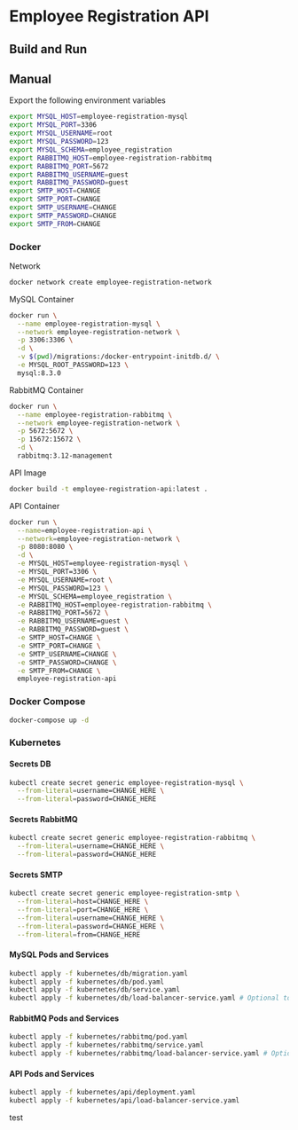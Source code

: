 # Employee Registration API

## Build and Run

## Manual

Export the following environment variables
```bash
export MYSQL_HOST=employee-registration-mysql
export MYSQL_PORT=3306
export MYSQL_USERNAME=root
export MYSQL_PASSWORD=123
export MYSQL_SCHEMA=employee_registration
export RABBITMQ_HOST=employee-registration-rabbitmq
export RABBITMQ_PORT=5672
export RABBITMQ_USERNAME=guest
export RABBITMQ_PASSWORD=guest
export SMTP_HOST=CHANGE
export SMTP_PORT=CHANGE
export SMTP_USERNAME=CHANGE
export SMTP_PASSWORD=CHANGE
export SMTP_FROM=CHANGE
```

### Docker

Network
```bash
docker network create employee-registration-network
```

MySQL Container
```bash
docker run \
  --name employee-registration-mysql \
  --network employee-registration-network \
  -p 3306:3306 \
  -d \
  -v $(pwd)/migrations:/docker-entrypoint-initdb.d/ \
  -e MYSQL_ROOT_PASSWORD=123 \
  mysql:8.3.0
```

RabbitMQ Container
```bash
docker run \
  --name employee-registration-rabbitmq \
  --network employee-registration-network \
  -p 5672:5672 \
  -p 15672:15672 \
  -d \
  rabbitmq:3.12-management
```

API Image
```bash
docker build -t employee-registration-api:latest .
```

API Container
```bash
docker run \
  --name=employee-registration-api \
  --network=employee-registration-network \
  -p 8080:8080 \
  -d \
  -e MYSQL_HOST=employee-registration-mysql \
  -e MYSQL_PORT=3306 \
  -e MYSQL_USERNAME=root \
  -e MYSQL_PASSWORD=123 \
  -e MYSQL_SCHEMA=employee_registration \
  -e RABBITMQ_HOST=employee-registration-rabbitmq \
  -e RABBITMQ_PORT=5672 \
  -e RABBITMQ_USERNAME=guest \
  -e RABBITMQ_PASSWORD=guest \
  -e SMTP_HOST=CHANGE \
  -e SMTP_PORT=CHANGE \
  -e SMTP_USERNAME=CHANGE \
  -e SMTP_PASSWORD=CHANGE \
  -e SMTP_FROM=CHANGE \
  employee-registration-api
```

### Docker Compose
```bash
docker-compose up -d
```

### Kubernetes

#### Secrets DB
```bash
kubectl create secret generic employee-registration-mysql \
  --from-literal=username=CHANGE_HERE \
  --from-literal=password=CHANGE_HERE
```

#### Secrets RabbitMQ
```bash
kubectl create secret generic employee-registration-rabbitmq \
  --from-literal=username=CHANGE_HERE \
  --from-literal=password=CHANGE_HERE
```

#### Secrets SMTP
```bash
kubectl create secret generic employee-registration-smtp \
  --from-literal=host=CHANGE_HERE \
  --from-literal=port=CHANGE_HERE \
  --from-literal=username=CHANGE_HERE \
  --from-literal=password=CHANGE_HERE \
  --from-literal=from=CHANGE_HERE
```

#### MySQL Pods and Services
```bash
kubectl apply -f kubernetes/db/migration.yaml
kubectl apply -f kubernetes/db/pod.yaml
kubectl apply -f kubernetes/db/service.yaml
kubectl apply -f kubernetes/db/load-balancer-service.yaml # Optional to local access
```

#### RabbitMQ Pods and Services
```bash
kubectl apply -f kubernetes/rabbitmq/pod.yaml
kubectl apply -f kubernetes/rabbitmq/service.yaml
kubectl apply -f kubernetes/rabbitmq/load-balancer-service.yaml # Optional to local access
```

#### API Pods and Services
```bash
kubectl apply -f kubernetes/api/deployment.yaml
kubectl apply -f kubernetes/api/load-balancer-service.yaml
```

test